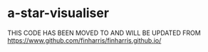 # a-star-visualiser

THIS CODE HAS BEEN MOVED TO AND WILL BE UPDATED FROM https://www.github.com/finharris/finharris.github.io/
